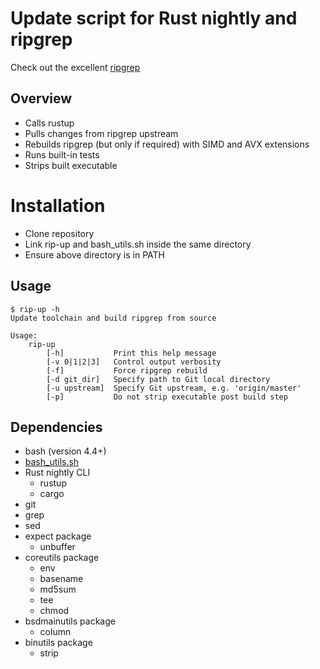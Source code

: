 # Update script for Rust nightly and ripgrep

Check out the excellent [ripgrep](https://github.com/BurntSushi/ripgrep)

## Overview
- Calls rustup
- Pulls changes from ripgrep upstream
- Rebuilds ripgrep (but only if required) with SIMD and AVX extensions
- Runs built-in tests
- Strips built executable

# Installation
- Clone repository
- Link rip-up and bash_utils.sh inside the same directory
- Ensure above directory is in PATH

## Usage
```
$ rip-up -h
Update toolchain and build ripgrep from source

Usage:
	rip-up
		[-h]           Print this help message
		[-v 0|1|2|3]   Control output verbosity
		[-f]           Force ripgrep rebuild
		[-d git_dir]   Specify path to Git local directory
		[-u upstream]  Specify Git upstream, e.g. 'origin/master'
		[-p]           Do not strip executable post build step
```

## Dependencies

- bash (version 4.4+)
- [bash_utils.sh](https://gitlab.com/slaiyer/bash_utils)
- Rust nightly CLI
    - rustup
    - cargo
- git
- grep
- sed
- expect package
    - unbuffer
- coreutils package
    - env
    - basename
    - md5sum
    - tee
    - chmod
- bsdmainutils package
    - column
- binutils package
    - strip

